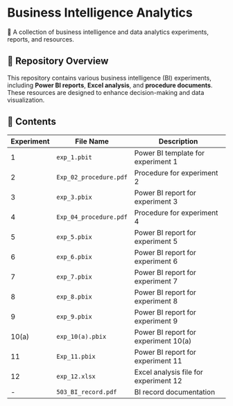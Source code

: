 # **Business Intelligence Analytics**
🚀 A collection of business intelligence and data analytics experiments, reports, and resources.

## 📂 **Repository Overview**
This repository contains various business intelligence (BI) experiments, including **Power BI reports**, **Excel analysis**, and **procedure documents**. These resources are designed to enhance decision-making and data visualization.

## 📌 **Contents**
| **Experiment** | **File Name**             | **Description**                         |
|--------------|---------------------------|-----------------------------------------|
| 1            | `exp_1.pbit`               | Power BI template for experiment 1      |
| 2            | `Exp_02_procedure.pdf`     | Procedure for experiment 2              |
| 3            | `exp_3.pbix`               | Power BI report for experiment 3        |
| 4            | `Exp_04_procedure.pdf`     | Procedure for experiment 4              |
| 5            | `exp_5.pbix`               | Power BI report for experiment 5        |
| 6            | `exp_6.pbix`               | Power BI report for experiment 6        |
| 7            | `exp_7.pbix`               | Power BI report for experiment 7        |
| 8            | `exp_8.pbix`               | Power BI report for experiment 8        |
| 9            | `exp_9.pbix`               | Power BI report for experiment 9        |
| 10(a)        | `exp_10(a).pbix`           | Power BI report for experiment 10(a)    |
| 11           | `Exp_11.pbix`              | Power BI report for experiment 11       |
| 12           | `exp_12.xlsx`              | Excel analysis file for experiment 12   |
| -            | `503_BI_record.pdf`        | BI record documentation                 |
